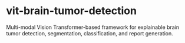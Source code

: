 # vit-brain-tumor-detection
Multi-modal Vision Transformer-based framework for explainable brain tumor detection, segmentation, classification, and report generation.
